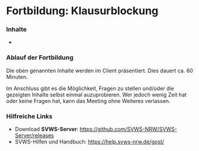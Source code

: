 # Fortbildung: Klausurblockung


### Inhalte
+ 


### Ablauf der Fortbildung
Die oben genannten Inhalte werden im Client präsentiert. Dies dauert ca. 60 Minuten.

Im Anschluss gibt es die Möglichkeit, Fragen zu stellen und/oder die gezeigten Inhalte selbst einmal auzuprobieren. Wer jedoch wenig Zeit hat oder keine Fragen hat, kann das Meeting ohne Weiteres verlassen. 

### Hilfreiche Links
+ Download **SVWS-Server**: https://github.com/SVWS-NRW/SVWS-Server/releases
+ SVWS-Hilfen und Handbuch: https://help.svws-nrw.de/gost/









